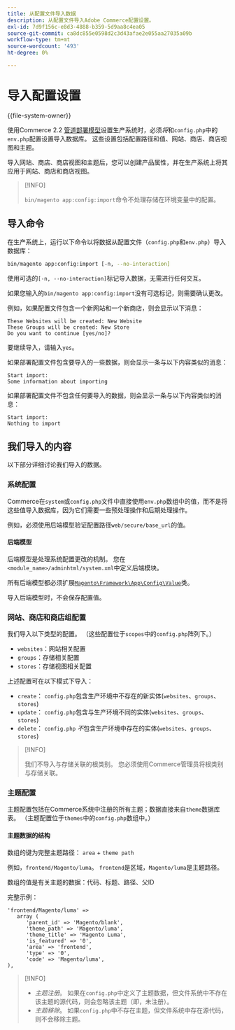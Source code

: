 ```yaml
---
title: 从配置文件导入数据
description: 从配置文件导入Adobe Commerce配置设置。
exl-id: 7d9f156c-e8d3-4888-b359-5d9aa8c4ea05
source-git-commit: ca8dc855e0598d2c3d43afae2e055aa27035a09b
workflow-type: tm+mt
source-wordcount: '493'
ht-degree: 0%

---
```


# 导入配置设置

{{file-system-owner}}

使用Commerce 2.2 [管道部署模型](../deployment/technical-details.md)设置生产系统时，必须&#x200B;_将_&#x200B;和`config.php`中的`env.php`配置设置导入数据库。
这些设置包括配置路径和值、网站、商店、商店视图和主题。

导入网站、商店、商店视图和主题后，您可以创建产品属性，并在生产系统上将其应用于网站、商店和商店视图。

>[!INFO]
>
>`bin/magento app:config:import`命令不处理存储在环境变量中的配置。

## 导入命令

在生产系统上，运行以下命令以将数据从配置文件（`config.php`和`env.php`）导入数据库：

```bash
bin/magento app:config:import [-n, --no-interaction]
```

使用可选的`[-n, --no-interaction]`标记导入数据，无需进行任何交互。

如果您输入的`bin/magento app:config:import`没有可选标记，则需要确认更改。

例如，如果配置文件包含一个新网站和一个新商店，则会显示以下消息：

```
These Websites will be created: New Website
These Groups will be created: New Store
Do you want to continue [yes/no]?
```

要继续导入，请输入`yes`。

如果部署配置文件包含要导入的一些数据，则会显示一条与以下内容类似的消息：

```
Start import:
Some information about importing
```

如果部署配置文件不包含任何要导入的数据，则会显示一条与以下内容类似的消息：

```
Start import:
Nothing to import
```

## 我们导入的内容

以下部分详细讨论我们导入的数据。

### 系统配置

Commerce在`system`或`config.php`文件中直接使用`env.php`数组中的值，而不是将这些值导入数据库，因为它们需要一些预处理操作和后期处理操作。

例如，必须使用后端模型验证配置路径`web/secure/base_url`的值。

#### 后端模型

后端模型是处理系统配置更改的机制。
您在`<module_name>/adminhtml/system.xml`中定义后端模块。

所有后端模型都必须扩展[`Magento\Framework\App\Config\Value`](https://github.com/magento/magento2/blob/2.4/lib/internal/Magento/Framework/App/Config/Value.php)类。

导入后端模型时，不会保存配置值。

### 网站、商店和商店组配置

我们导入以下类型的配置。
（这些配置位于`scopes`中的`config.php`阵列下。）

- `websites`：网站相关配置
- `groups`：存储相关配置
- `stores`：存储视图相关配置

上述配置可在以下模式下导入：

- `create`： `config.php`包含生产环境中不存在的新实体(`websites`、`groups`、`stores`)
- `update`： `config.php`包含与生产环境不同的实体(`websites`、`groups`、`stores`)
- `delete`： `config.php` _不_&#x200B;包含生产环境中存在的实体(`websites`、`groups`、`stores`)

>[!INFO]
>
>我们不导入与存储关联的根类别。 您必须使用Commerce管理员将根类别与存储关联。

### 主题配置

主题配置包括在Commerce系统中注册的所有主题；数据直接来自`theme`数据库表。 （主题配置位于`themes`中的`config.php`数组中。）

#### 主题数据的结构

数组的键为完整主题路径： `area` + `theme path`

例如，`frontend/Magento/luma`。
`frontend`是区域，`Magento/luma`是主题路径。

数组的值是有关主题的数据：代码、标题、路径、父ID

完整示例：

```php?start_inline=1
'frontend/Magento/luma' =>
   array (
      'parent_id' => 'Magento/blank',
      'theme_path' => 'Magento/luma',
      'theme_title' => 'Magento Luma',
      'is_featured' => '0',
      'area' => 'frontend',
      'type' => '0',
      'code' => 'Magento/luma',
),
```

>[!INFO]
>
>- _主题注册_。 如果在`config.php`中定义了主题数据，但文件系统中不存在该主题的源代码，则会忽略该主题（即，未注册）。
>- _主题移除_。 如果`config.php`中不存在主题，但文件系统中存在源代码，则不会移除主题。
